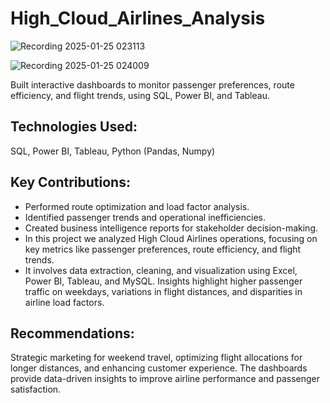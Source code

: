 # High_Cloud_Airlines_Analysis
![Recording 2025-01-25 023113](https://github.com/user-attachments/assets/d92c92e4-949f-43b3-a468-d33f768d27ad)

![Recording 2025-01-25 024009](https://github.com/user-attachments/assets/8320de9d-c232-4d88-9b65-7320285de487)

Built interactive dashboards to monitor passenger preferences, route efficiency, and flight trends, using SQL, Power BI, and Tableau.

## Technologies Used:
SQL, Power BI, Tableau, Python (Pandas, Numpy)

## Key Contributions:
- Performed route optimization and load factor analysis.
- Identified passenger trends and operational inefficiencies.
- Created business intelligence reports for stakeholder decision-making.
- In this project we analyzed High Cloud Airlines operations, focusing on key metrics like passenger preferences, route efficiency, and flight trends.
- It involves data extraction, cleaning, and visualization using Excel, Power BI, Tableau, and MySQL. Insights highlight higher passenger traffic on weekdays, variations in flight distances, and disparities in 
  airline load factors.
  
## Recommendations:
Strategic marketing for weekend travel, optimizing flight allocations for longer distances, and enhancing customer experience. The dashboards provide data-driven insights to improve airline performance and passenger satisfaction.
